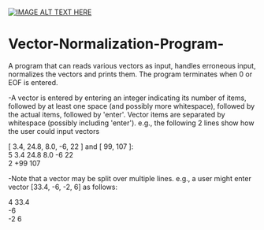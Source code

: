 [![IMAGE ALT TEXT HERE](https://img.youtube.com/vi/etEu3o5CqlE/0.jpg)](https://www.youtube.com/watch?v=etEu3o5CqlE)

# Vector-Normalization-Program-
A program that can reads various vectors as input, handles erroneous input, normalizes the vectors and prints them. 
The program terminates when 0 or EOF is entered. 

-A vector is entered by entering an integer indicating its number
of items, followed by at least one space (and possibly more whitespace),
followed by the actual items, followed by 'enter'. Vector items are
separated by whitespace (possibly including 'enter').
e.g., the following 2 lines show how the user could input vectors

[ 3.4, 24.8, 8.0, -6, 22 ] and [ 99, 107 ]:
<br />5 3.4 24.8 8.0 -6 22
<br />2 +99 107

-Note that a vector may be split over multiple lines. e.g., a user might
enter vector [33.4, -6, -2, 6] as follows:
 
4 33.4
<br />-6
<br />-2 6
